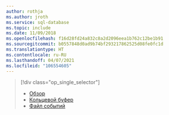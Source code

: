 ```yaml
---
author: rothja
ms.author: jroth
ms.service: sql-database
ms.topic: include
ms.date: 11/09/2018
ms.openlocfilehash: f16d28fd24a832c8a2d2096eea1b762c12be1b91
ms.sourcegitcommit: b0557848d0ad9b74bf293217862525d08fe0fc1d
ms.translationtype: HT
ms.contentlocale: ru-RU
ms.lasthandoff: 04/07/2021
ms.locfileid: "106554605"
---
```

> [!div class="op_single_selector"]
> * [Обзор](../articles/azure-sql/database/xevent-db-diff-from-svr.md)
> * [Кольцевой буфер](../articles/azure-sql/database/xevent-code-ring-buffer.md)
> * [Файл событий](../articles/azure-sql/database/xevent-code-event-file.md)
> 
> 

